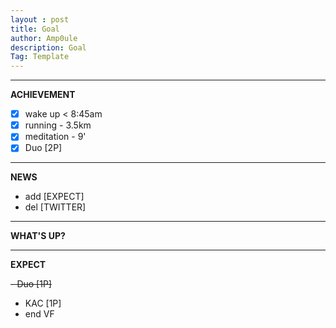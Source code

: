 ```yaml
---
layout : post
title: Goal
author: Amp0ule
description: Goal
Tag: Template
---
```


*****
**ACHIEVEMENT**

- [x] wake up < 8:45am
- [x] running - 3.5km
- [x] meditation - 9'
- [x] Duo [2P]

*****
**NEWS**

- add [EXPECT]
- del [TWITTER]



*****
**WHAT'S UP?**


*****
**EXPECT**

~~- Duo [1P]~~
- KAC [1P]
- end VF






